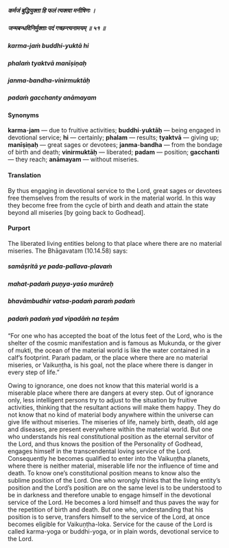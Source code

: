 ##### कर्मजं बुद्धियुक्ता हि फलं त्यक्त्वा मनीषिणः ।
##### जन्मबन्धविनिर्मुक्ताः पदं गच्छन्त्यनामयम् ॥ ५१ ॥

##### karma-jaṁ buddhi-yuktā hi
##### phalaṁ tyaktvā manīṣiṇaḥ
##### janma-bandha-vinirmuktāḥ
##### padaṁ gacchanty anāmayam

#### Synonyms

**karma**-**jam** — due to fruitive activities; **buddhi**-**yuktāḥ** — being engaged in devotional service; **hi** — certainly; **phalam** — results; **tyaktvā** — giving up; **manīṣiṇaḥ** — great sages or devotees; **janma**-**bandha** — from the bondage of birth and death; **vinirmuktāḥ** — liberated; **padam** — position; **gacchanti** — they reach; **anāmayam** — without miseries.

#### Translation

By thus engaging in devotional service to the Lord, great sages or devotees free themselves from the results of work in the material world. In this way they become free from the cycle of birth and death and attain the state beyond all miseries [by going back to Godhead].

#### Purport

The liberated living entities belong to that place where there are no material miseries. The Bhāgavatam (10.14.58) says:

##### samāṣritā ye pada-pallava-plavaṁ
##### mahat-padaṁ puṇya-yaśo murāreḥ
##### bhavāmbudhir vatsa-padaṁ paraṁ padaṁ
##### padaṁ padaṁ yad vipadāṁ na teṣām

“For one who has accepted the boat of the lotus feet of the Lord, who is the shelter of the cosmic manifestation and is famous as Mukunda, or the giver of mukti, the ocean of the material world is like the water contained in a calf’s footprint. Paraṁ padam, or the place where there are no material miseries, or Vaikuṇṭha, is his goal, not the place where there is danger in every step of life.”

Owing to ignorance, one does not know that this material world is a miserable place where there are dangers at every step. Out of ignorance only, less intelligent persons try to adjust to the situation by fruitive activities, thinking that the resultant actions will make them happy. They do not know that no kind of material body anywhere within the universe can give life without miseries. The miseries of life, namely birth, death, old age and diseases, are present everywhere within the material world. But one who understands his real constitutional position as the eternal servitor of the Lord, and thus knows the position of the Personality of Godhead, engages himself in the transcendental loving service of the Lord. Consequently he becomes qualified to enter into the Vaikuṇṭha planets, where there is neither material, miserable life nor the influence of time and death. To know one’s constitutional position means to know also the sublime position of the Lord. One who wrongly thinks that the living entity’s position and the Lord’s position are on the same level is to be understood to be in darkness and therefore unable to engage himself in the devotional service of the Lord. He becomes a lord himself and thus paves the way for the repetition of birth and death. But one who, understanding that his position is to serve, transfers himself to the service of the Lord, at once becomes eligible for Vaikuṇṭha-loka. Service for the cause of the Lord is called karma-yoga or buddhi-yoga, or in plain words, devotional service to the Lord.